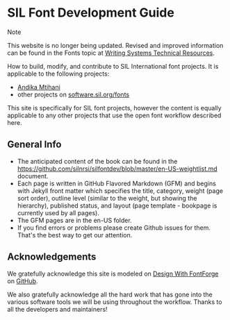 # SIL Font Development Guide

> [!NOTE]
> This website is no longer being updated. Revised and improved information can be found in the Fonts topic at [Writing Systems Technical Resources][wstr].

How to build, modify, and contribute to SIL International font projects. It is applicable to the following projects:

- [Andika Mtihani](https://github.com/silnrsi/font-andika-mtihani)
- other projects on [software.sil.org/fonts](https://software.sil.org/fonts)

This site is specifically for SIL font projects, however the content is equally applicable to any other projects that use the open font workflow described here. 

## General Info
- The anticipated content of the book can be found in the https://github.com/silnrsi/silfontdev/blob/master/en-US-weightlist.md document.
- Each page is written in GitHub Flavored Markdown (GFM) and begins with Jekyll front matter which specifies the title, category, weight (page sort order), outline level (similar to the weight, but showing the hierarchy), published status, and layout (page template - bookpage is currently used by all pages).
- The GFM pages are in the en-US folder.
- If you find errors or problems please create Github issues for them. That's the best way to get our attention.


## Acknowledgements
We gratefully acknowledge this site is modeled on [Design With FontForge] on [GitHub].

We also gratefully acknowledge all the hard work that has gone into the various software tools we will be using throughout the workflow. Thanks to all the developers and maintainers!

[Design With FontForge]: http://designwithfontforge.com
[GitHub]: https://github.com/fontforge/designwithfontforge.com
[wstr]: https://writingsystems.info/topics/fonts/building-and-modifying-sil-fonts/